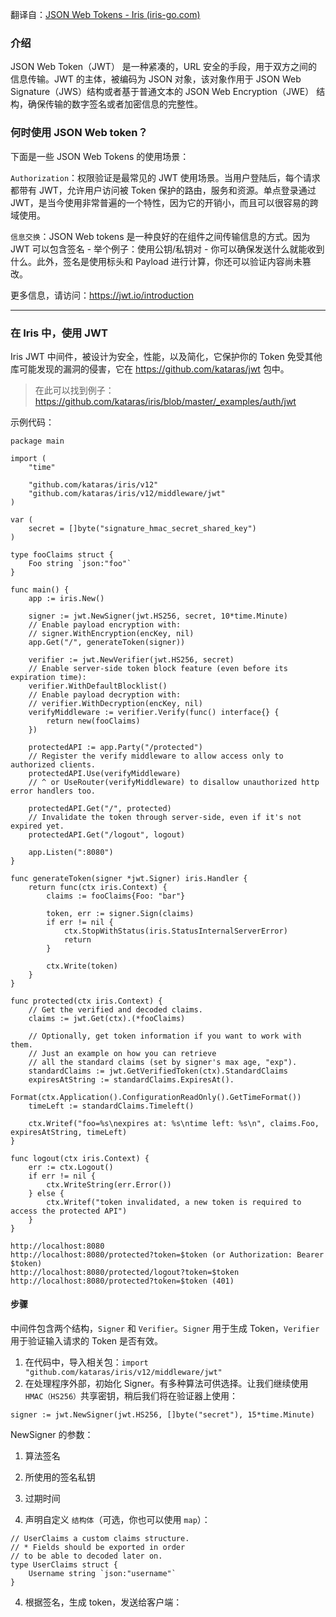 翻译自：[JSON Web Tokens - Iris (iris-go.com)](https://docs.iris-go.com/iris/security/jwt)



### 介绍



JSON Web Token（JWT） 是一种紧凑的，URL 安全的手段，用于双方之间的信息传输。JWT 的主体，被编码为 JSON 对象，该对象作用于 JSON Web Signature（JWS）结构或者基于普通文本的 JSON Web Encryption（JWE） 结构，确保传输的数字签名或者加密信息的完整性。



### 何时使用 JSON Web token？



下面是一些 JSON  Web Tokens 的使用场景：



`Authorization`：权限验证是最常见的 JWT 使用场景。当用户登陆后，每个请求都带有 JWT，允许用户访问被 Token 保护的路由，服务和资源。单点登录通过 JWT，是当今使用非常普遍的一个特性，因为它的开销小，而且可以很容易的跨域使用。



`信息交换`：JSON Web tokens 是一种良好的在组件之间传输信息的方式。因为 JWT 可以包含签名 - 举个例子：使用公钥/私钥对 - 你可以确保发送什么就能收到什么。此外，签名是使用标头和 Payload 进行计算，你还可以验证内容尚未篡改。



更多信息，请访问：https://jwt.io/introduction



---



### 在 Iris 中，使用 JWT



Iris JWT 中间件，被设计为安全，性能，以及简化，它保护你的 Token 免受其他库可能发现的漏洞的侵害，它在 https://github.com/kataras/jwt 包中。



> 在此可以找到例子：https://github.com/kataras/iris/blob/master/_examples/auth/jwt



示例代码：



```
package main

import (
    "time"

    "github.com/kataras/iris/v12"
    "github.com/kataras/iris/v12/middleware/jwt"
)

var (
    secret = []byte("signature_hmac_secret_shared_key")
)

type fooClaims struct {
    Foo string `json:"foo"`
}

func main() {
    app := iris.New()

    signer := jwt.NewSigner(jwt.HS256, secret, 10*time.Minute)
    // Enable payload encryption with:
    // signer.WithEncryption(encKey, nil)
    app.Get("/", generateToken(signer))

    verifier := jwt.NewVerifier(jwt.HS256, secret)
    // Enable server-side token block feature (even before its expiration time):
    verifier.WithDefaultBlocklist()
    // Enable payload decryption with:
    // verifier.WithDecryption(encKey, nil)
    verifyMiddleware := verifier.Verify(func() interface{} {
        return new(fooClaims)
    })

    protectedAPI := app.Party("/protected")
    // Register the verify middleware to allow access only to authorized clients.
    protectedAPI.Use(verifyMiddleware)
    // ^ or UseRouter(verifyMiddleware) to disallow unauthorized http error handlers too.

    protectedAPI.Get("/", protected)
    // Invalidate the token through server-side, even if it's not expired yet.
    protectedAPI.Get("/logout", logout)

    app.Listen(":8080")
}

func generateToken(signer *jwt.Signer) iris.Handler {
    return func(ctx iris.Context) {
        claims := fooClaims{Foo: "bar"}

        token, err := signer.Sign(claims)
        if err != nil {
            ctx.StopWithStatus(iris.StatusInternalServerError)
            return
        }

        ctx.Write(token)
    }
}

func protected(ctx iris.Context) {
    // Get the verified and decoded claims.
    claims := jwt.Get(ctx).(*fooClaims)

    // Optionally, get token information if you want to work with them.
    // Just an example on how you can retrieve
    // all the standard claims (set by signer's max age, "exp").
    standardClaims := jwt.GetVerifiedToken(ctx).StandardClaims
    expiresAtString := standardClaims.ExpiresAt().
        Format(ctx.Application().ConfigurationReadOnly().GetTimeFormat())
    timeLeft := standardClaims.Timeleft()

    ctx.Writef("foo=%s\nexpires at: %s\ntime left: %s\n", claims.Foo, expiresAtString, timeLeft)
}

func logout(ctx iris.Context) {
    err := ctx.Logout()
    if err != nil {
        ctx.WriteString(err.Error())
    } else {
        ctx.Writef("token invalidated, a new token is required to access the protected API")
    }
}
```



```
http://localhost:8080
http://localhost:8080/protected?token=$token (or Authorization: Bearer $token)
http://localhost:8080/protected/logout?token=$token
http://localhost:8080/protected?token=$token (401)
```



#### 步骤



中间件包含两个结构，`Signer` 和 `Verifier`。`Signer` 用于生成 Token，`Verifier` 用于验证输入请求的 Token 是否有效。



1. 在代码中，导入相关包：`import "github.com/kataras/iris/v12/middleware/jwt"`
2. 在处理程序外部，初始化 Signer。有多种算法可供选择。让我们继续使用 `HMAC（HS256）`共享密钥，稍后我们将在验证器上使用：

```
signer := jwt.NewSigner(jwt.HS256, []byte("secret"), 15*time.Minute)
```



NewSigner 的参数：



1. 算法签名
2. 所使用的签名私钥
3. 过期时间



3. 声明自定义 `结构体`（可选，你也可以使用 `map`）：



```
// UserClaims a custom claims structure.
// * Fields should be exported in order
// to be able to decoded later on.
type UserClaims struct {
    Username string `json:"username"`
}
```



4. 根据签名，生成 token，发送给客户端：






